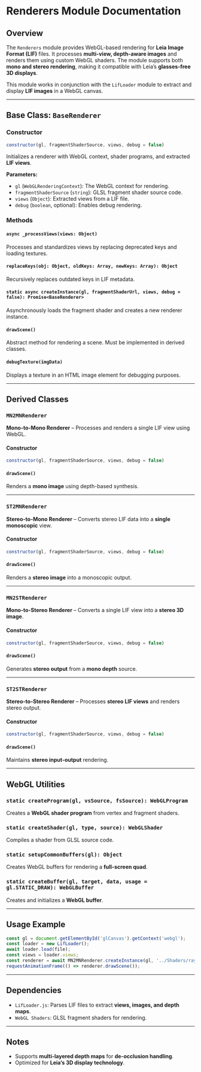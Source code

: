 # Renderers Module Documentation

## Overview

The `Renderers` module provides WebGL-based rendering for **Leia Image Format (LIF)** files. It processes **multi-view, depth-aware images** and renders them using custom WebGL shaders. The module supports both **mono and stereo rendering**, making it compatible with Leia’s **glasses-free 3D displays**.

This module works in conjunction with the `LifLoader` module to extract and display **LIF images** in a WebGL canvas.

---

## Base Class: `BaseRenderer`

### Constructor

```javascript
constructor(gl, fragmentShaderSource, views, debug = false)
```

Initializes a renderer with WebGL context, shader programs, and extracted **LIF views**.

**Parameters:**

- `gl` (`WebGLRenderingContext`): The WebGL context for rendering.
- `fragmentShaderSource` (`string`): GLSL fragment shader source code.
- `views` (`Object`): Extracted views from a LIF file.
- `debug` (`boolean`, optional): Enables debug rendering.

### Methods

#### `async _processViews(views: Object)`

Processes and standardizes views by replacing deprecated keys and loading textures.

#### `replaceKeys(obj: Object, oldKeys: Array, newKeys: Array): Object`

Recursively replaces outdated keys in LIF metadata.

#### `static async createInstance(gl, fragmentShaderUrl, views, debug = false): Promise<BaseRenderer>`

Asynchronously loads the fragment shader and creates a new renderer instance.

#### `drawScene()`

Abstract method for rendering a scene. Must be implemented in derived classes.

#### `debugTexture(imgData)`

Displays a texture in an HTML image element for debugging purposes.

---

## Derived Classes

### `MN2MNRenderer`

**Mono-to-Mono Renderer** – Processes and renders a single LIF view using WebGL.

#### Constructor

```javascript
constructor(gl, fragmentShaderSource, views, debug = false)
```

#### `drawScene()`

Renders a **mono image** using depth-based synthesis.

---

### `ST2MNRenderer`

**Stereo-to-Mono Renderer** – Converts stereo LIF data into a **single monoscopic** view.

#### Constructor

```javascript
constructor(gl, fragmentShaderSource, views, debug = false)
```

#### `drawScene()`

Renders a **stereo image** into a monoscopic output.

---

### `MN2STRenderer`

**Mono-to-Stereo Renderer** – Converts a single LIF view into a **stereo 3D image**.

#### Constructor

```javascript
constructor(gl, fragmentShaderSource, views, debug = false)
```

#### `drawScene()`

Generates **stereo output** from a **mono depth** source.

---

### `ST2STRenderer`

**Stereo-to-Stereo Renderer** – Processes **stereo LIF views** and renders stereo output.

#### Constructor

```javascript
constructor(gl, fragmentShaderSource, views, debug = false)
```

#### `drawScene()`

Maintains **stereo input-output** rendering.

---

## WebGL Utilities

### `static createProgram(gl, vsSource, fsSource): WebGLProgram`

Creates a **WebGL shader program** from vertex and fragment shaders.

### `static createShader(gl, type, source): WebGLShader`

Compiles a shader from GLSL source code.

### `static setupCommonBuffers(gl): Object`

Creates WebGL buffers for rendering a **full-screen quad**.

### `static createBuffer(gl, target, data, usage = gl.STATIC_DRAW): WebGLBuffer`

Creates and initializes a **WebGL buffer**.

---

## Usage Example

```javascript
const gl = document.getElementById('glCanvas').getContext('webgl');
const loader = new LifLoader();
await loader.load(file);
const views = loader.views;
const renderer = await MN2MNRenderer.createInstance(gl, '../Shaders/rayCastMonoLDI.glsl', views);
requestAnimationFrame(() => renderer.drawScene());
```

---

## Dependencies

- `LifLoader.js`: Parses LIF files to extract **views, images, and depth maps**.
- `WebGL Shaders`: GLSL fragment shaders for rendering.

---

## Notes

- Supports **multi-layered depth maps** for **de-occlusion handling**.
- Optimized for **Leia’s 3D display technology**.